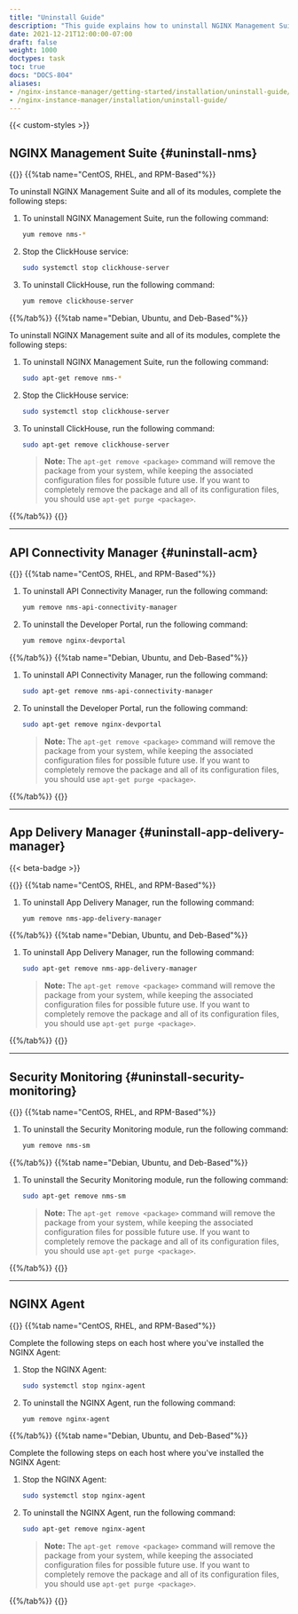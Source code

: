 ```yaml
---
title: "Uninstall Guide"
description: "This guide explains how to uninstall NGINX Management Suite, including Instance Manager and API Connectivity Manager."
date: 2021-12-21T12:00:00-07:00
draft: false 
weight: 1000 
doctypes: task
toc: true
docs: "DOCS-804"
aliases:
- /nginx-instance-manager/getting-started/installation/uninstall-guide/
- /nginx-instance-manager/installation/uninstall-guide/
---
```



{{< custom-styles >}}

## NGINX Management Suite {#uninstall-nms}

{{<tabs name="uninstall_nms">}}
{{%tab name="CentOS, RHEL, and RPM-Based"%}}

To uninstall NGINX Management Suite and all of its modules, complete the following steps:

1. To uninstall NGINX Management Suite, run the following command:

   ```bash
   yum remove nms-*
   ```

2. Stop the ClickHouse service:

   ```bash
   sudo systemctl stop clickhouse-server
   ```

3. To uninstall ClickHouse, run the following command:

   ```bash
   yum remove clickhouse-server
   ```

{{%/tab%}}
{{%tab name="Debian, Ubuntu, and Deb-Based"%}}

To uninstall NGINX Management suite and all of its modules, complete the following steps:

1. To uninstall NGINX Management Suite, run the following command:

   ```bash
   sudo apt-get remove nms-*
   ```

2. Stop the ClickHouse service:

   ```bash
   sudo systemctl stop clickhouse-server
   ```

3. To uninstall ClickHouse, run the following command:

   ```bash
   sudo apt-get remove clickhouse-server
   ```

   > **Note:** The `apt-get remove <package>` command will remove the package from your system, while keeping the associated configuration files for possible future use. If you want to completely remove the package and all of its configuration files, you should use `apt-get purge <package>`.


{{%/tab%}}
{{</tabs>}}

---

## API Connectivity Manager {#uninstall-acm}

{{<tabs name="uninstall_acm">}}
{{%tab name="CentOS, RHEL, and RPM-Based"%}}

1. To uninstall API Connectivity Manager, run the following command:

   ```bash
   yum remove nms-api-connectivity-manager
   ```

2. To uninstall the Developer Portal, run the following command:

   ```bash
   yum remove nginx-devportal
   ```

{{%/tab%}}
{{%tab name="Debian, Ubuntu, and Deb-Based"%}}

1. To uninstall API Connectivity Manager, run the following command:

   ```bash
   sudo apt-get remove nms-api-connectivity-manager
   ```

2. To uninstall the Developer Portal, run the following command:

   ```bash
   sudo apt-get remove nginx-devportal
   ```

   > **Note:** The `apt-get remove <package>` command will remove the package from your system, while keeping the associated configuration files for possible future use. If you want to completely remove the package and all of its configuration files, you should use `apt-get purge <package>`.

{{%/tab%}}
{{</tabs>}}

---

## App Delivery Manager {#uninstall-app-delivery-manager}

{{< beta-badge >}}

{{<tabs name="uninstall_app_delivery_manager">}}
{{%tab name="CentOS, RHEL, and RPM-Based"%}}

1. To uninstall App Delivery Manager, run the following command:

   ```bash
   yum remove nms-app-delivery-manager
   ```

{{%/tab%}}
{{%tab name="Debian, Ubuntu, and Deb-Based"%}}

1. To uninstall App Delivery Manager, run the following command:

   ```bash
   sudo apt-get remove nms-app-delivery-manager
   ```

   > **Note:** The `apt-get remove <package>` command will remove the package from your system, while keeping the associated configuration files for possible future use. If you want to completely remove the package and all of its configuration files, you should use `apt-get purge <package>`.

{{%/tab%}}
{{</tabs>}}

---

## Security Monitoring {#uninstall-security-monitoring}

{{<tabs name="uninstall_security_monitoring">}}
{{%tab name="CentOS, RHEL, and RPM-Based"%}}

1. To uninstall the Security Monitoring module, run the following command:

   ```bash
   yum remove nms-sm
   ```

{{%/tab%}}
{{%tab name="Debian, Ubuntu, and Deb-Based"%}}


1. To uninstall the Security Monitoring module, run the following command:

   ```bash
   sudo apt-get remove nms-sm
   ```

   > **Note:** The `apt-get remove <package>` command will remove the package from your system, while keeping the associated configuration files for possible future use. If you want to completely remove the package and all of its configuration files, you should use `apt-get purge <package>`.

{{%/tab%}}
{{</tabs>}}

---

## NGINX Agent

{{<tabs name="uninstall_agent">}}
{{%tab name="CentOS, RHEL, and RPM-Based"%}}

Complete the following steps on each host where you've installed the NGINX Agent:

1. Stop the NGINX Agent:

   ```bash
   sudo systemctl stop nginx-agent
   ```

2. To uninstall the NGINX Agent, run the following command:

   ```bash
   yum remove nginx-agent
   ```

{{%/tab%}}
{{%tab name="Debian, Ubuntu, and Deb-Based"%}}

Complete the following steps on each host where you've installed the NGINX Agent:

1. Stop the NGINX Agent:

   ```bash
   sudo systemctl stop nginx-agent
   ```

2. To uninstall the NGINX Agent, run the following command:

   ```bash
   sudo apt-get remove nginx-agent
   ```

   > **Note:** The `apt-get remove <package>` command will remove the package from your system, while keeping the associated configuration files for possible future use. If you want to completely remove the package and all of its configuration files, you should use `apt-get purge <package>`.

{{%/tab%}}
{{</tabs>}}


